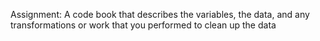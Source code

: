 Assignment: A code book that describes the variables, the data, and any transformations or work that you performed to clean up the data
